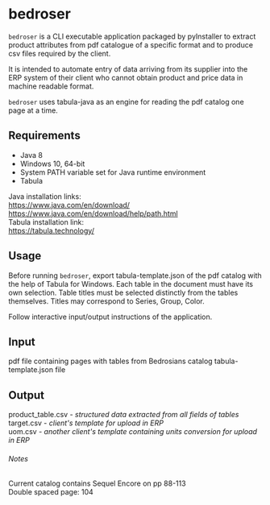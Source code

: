 # bedroser
`bedroser` is a CLI executable application packaged by pyInstaller to extract product attributes from pdf catalogue of a specific format and to produce csv files required by the client.

It is intended to automate entry of data arriving from its supplier into the ERP system of their client who cannot obtain product and price data in machine readable format.

`bedroser` uses tabula-java as an engine for reading the pdf catalog one page at a time.

## Requirements
- Java 8
- Windows 10, 64-bit
- System PATH variable set for Java runtime environment 
- Tabula
 

Java installation links:  
https://www.java.com/en/download/  
https://www.java.com/en/download/help/path.html  
Tabula installation link:  
https://tabula.technology/

## Usage
Before running `bedroser`, export tabula-template.json of the pdf catalog with the help of Tabula for Windows.
Each table in the document must have its own selection.
Table titles must be selected distinctly from the tables themselves.
Titles may correspond to Series, Group, Color.

Follow interactive input/output instructions of the application.



## Input
pdf file containing pages with tables from Bedrosians catalog
tabula-template.json file

## Output
product_table.csv - *structured data extracted from all fields of tables*   
target.csv - *client's template for upload in ERP*  
uom.csv - *another client's template containing units conversion for upload in ERP*  

###### Notes
Current catalog contains Sequel Encore on pp 88-113  
Double spaced page: 104